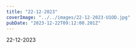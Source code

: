 ```yaml
---
title: "22-12-2023"
coverImage: "../../images/22-12-2023-U1OD.jpg"
pubDate: "2023-12-22T09:12:00.201Z"
---
```


22-12-2023
